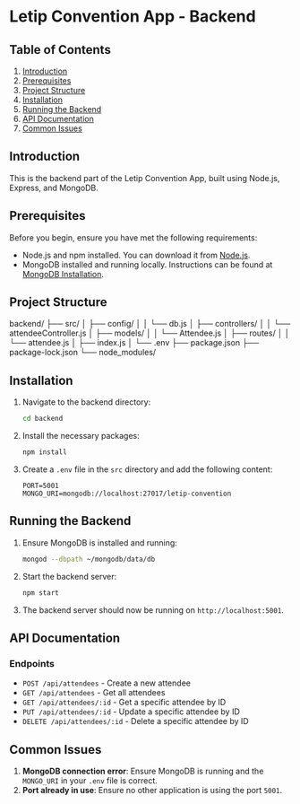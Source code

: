 # Letip Convention App - Backend

## Table of Contents

1. [Introduction](#introduction)
2. [Prerequisites](#prerequisites)
3. [Project Structure](#project-structure)
4. [Installation](#installation)
5. [Running the Backend](#running-the-backend)
6. [API Documentation](#api-documentation)
7. [Common Issues](#common-issues)

## Introduction

This is the backend part of the Letip Convention App, built using Node.js, Express, and MongoDB.

## Prerequisites

Before you begin, ensure you have met the following requirements:

- Node.js and npm installed. You can download it from [Node.js](https://nodejs.org/).
- MongoDB installed and running locally. Instructions can be found at [MongoDB Installation](https://docs.mongodb.com/manual/installation/).

## Project Structure
backend/
├── src/
│ ├── config/
│ │ └── db.js
│ ├── controllers/
│ │ └── attendeeController.js
│ ├── models/
│ │ └── Attendee.js
│ ├── routes/
│ │ └── attendee.js
│ ├── index.js
│ └── .env
├── package.json
├── package-lock.json
└── node_modules/


## Installation

1. Navigate to the backend directory:

    ```bash
    cd backend
    ```

2. Install the necessary packages:

    ```bash
    npm install
    ```

3. Create a `.env` file in the `src` directory and add the following content:

    ```env
    PORT=5001
    MONGO_URI=mongodb://localhost:27017/letip-convention
    ```

## Running the Backend

1. Ensure MongoDB is installed and running:

    ```bash
    mongod --dbpath ~/mongodb/data/db
    ```

2. Start the backend server:

    ```bash
    npm start
    ```

3. The backend server should now be running on `http://localhost:5001`.

## API Documentation

### Endpoints

- `POST /api/attendees` - Create a new attendee
- `GET /api/attendees` - Get all attendees
- `GET /api/attendees/:id` - Get a specific attendee by ID
- `PUT /api/attendees/:id` - Update a specific attendee by ID
- `DELETE /api/attendees/:id` - Delete a specific attendee by ID

## Common Issues

1. **MongoDB connection error**: Ensure MongoDB is running and the `MONGO_URI` in your `.env` file is correct.
2. **Port already in use**: Ensure no other application is using the port `5001`.

